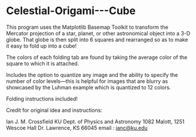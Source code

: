 # Celestial-Origami---Cube

This program uses the Matplotlib Basemap Toolkit to transform the Mercator projection of a star, planet, or other astronomical object into a 3-D globe. That globe is then split into 6 squares and rearranged so as to make it easy to fold up into a cube!

The colors of each folding tab are found by taking the average color of the square to which it is attached.

Includes the option to quantize any image and the ability to specify the number of color levels—this is helpful for images that are blurry as showcased by the Luhman example which is quantized to 12 colors.

Folding instructions included!




Credit for original idea and instructions: 

Ian J. M. Crossfield
KU Dept. of Physics and Astronomy
1082 Malott, 1251 Wescoe Hall Dr.
Lawrence, KS 66045
email : ianc@ku.edu
